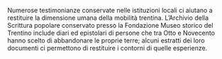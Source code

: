Numerose testimonianze conservate nelle istituzioni locali ci aiutano a restituire la dimensione umana della mobilità trentina. L’Archivio della Scrittura popolare conservato presso la Fondazione Museo storico del Trentino include diari ed epistolari di persone che tra Otto e Novecento hanno scelto di abbandonare le proprie terre; alcuni estratti dei loro documenti ci permettono di restituire i contorni di quelle esperienze.	
